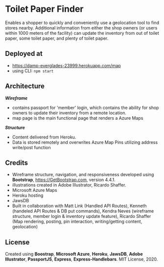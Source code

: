# Toilet Paper Finder
Enables a shopper to quickly and conveniently use a geolocation tool to find stores nearby.  Additional information from either the shop owners (or users within 1000 meters of the facility) can update the inventory from out of toilet paper, some toilet paper, and plenty of toilet paper.

## Deployed at
*   https://damp-everglades-23999.herokuapp.com/map
*   using CLI: ```npm start```

## Architecture
**_Wireframe_**
*   contains passport for 'member' login, which contains the ability for shop owners to update their inventory from a remote location.
*   map page is the main functional page that renders a Azure Maps

**_Structure_**
*   Content delivered from Heroku.
*   Data is stored remotely and overwrites Azure Map Pins utilizing address write/post function

## Credits
*   Wireframe structure, navigation, and responsiveness developed using **Bootstrap**, https://GetBootstrap.com, version 4.4.1.
*   illustrations created in Adobe Illustrator, Ricardo Shaffer.
*   Microsoft Azure Maps
*   Heroku hosting
*   JawsDB
*   Built in collaboration with Matt Link (Handled API Routes), Kenneth (handeled API Routes & DB put commands), Kendra Neves (wireframe structure, member login & inventory update feature), Ricardo Shaffer (Map rendering, posting, pin interaction, writing/getting content, geolocation)



## License
Created using **Boostrap**, **Microsoft Azure**, **Heroku**, **JawsDB**, **Adobe Illustrator**, **PassportJS**, **Express**, **Express-Handlebars**. MIT License, 2020.